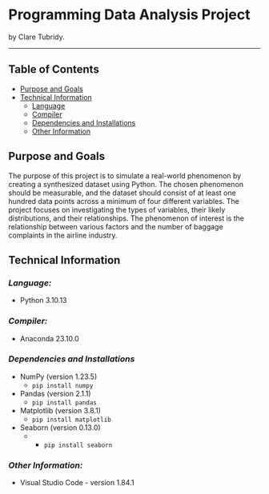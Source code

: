 # Programming Data Analysis Project
by Clare Tubridy.

***
## Table of Contents
* [Purpose and Goals](#purpose-and-goals)
* [Technical Information](#technical-information)
    * [Language](#language)
    * [Compiler](#compiler)
    * [Dependencies and Installations](#dependencies-and-installations)
    * [Other Information](#other-information)

## Purpose and Goals
The purpose of this project is to simulate a real-world phenomenon by creating a synthesized dataset using Python. The chosen phenomenon should be measurable, and the dataset should consist of at least one hundred data points across a minimum of four different variables. The project focuses on investigating the types of variables, their likely distributions, and their relationships. The phenomenon of interest is the relationship between various factors and the number of baggage complaints in the airline industry.

## Technical Information
### ***Language:***
- Python 3.10.13

### ***Compiler:***
- Anaconda 23.10.0

### ***Dependencies and Installations*** 
- NumPy (version 1.23.5)
    - <code>pip install numpy</code>
- Pandas (version 2.1.1)
    - <code>pip install pandas</code>
- Matplotlib (version 3.8.1)
    - <code>pip install matplotlib</code>
- Seaborn (version 0.13.0)
    - - <code>pip install seaborn</code>

### ***Other Information:***
  * Visual Studio Code - version 1.84.1